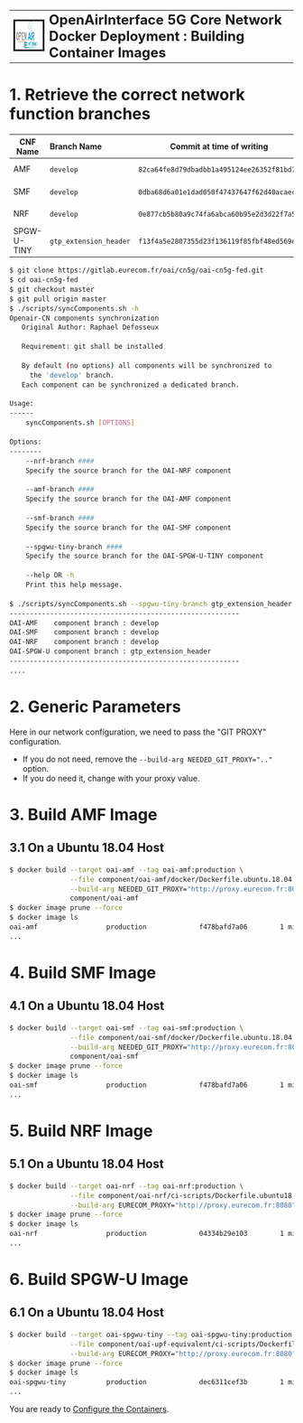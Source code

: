 <table style="border-collapse: collapse; border: none;">
  <tr style="border-collapse: collapse; border: none;">
    <td style="border-collapse: collapse; border: none;">
      <a href="http://www.openairinterface.org/">
         <img src="./images/oai_final_logo.png" alt="" border=3 height=50 width=150>
         </img>
      </a>
    </td>
    <td style="border-collapse: collapse; border: none; vertical-align: center;">
      <b><font size = "5">OpenAirInterface 5G Core Network Docker Deployment : Building Container Images</font></b>
    </td>
  </tr>
</table>

# 1.  Retrieve the correct network function branches #

| CNF Name    | Branch Name             | Commit at time of writing                  | Ubuntu 18.04 | RHEL8          |
| ----------- |:----------------------- | ------------------------------------------ | ------------ | ---------------|
| AMF         | `develop`               | `82ca64fe8d79dbadbb1a495124ee26352f81bd7a` | X            | Releasing soon |
| SMF         | `develop`               | `0dba68d6a01e1dad050f47437647f62d40acaec6` | X            | Releasing soon |
| NRF         | `develop`               | `0e877cb5b80a9c74fa6abca60b95e2d3d22f7a52` | X            | Releasing soon |
| SPGW-U-TINY | `gtp_extension_header`  | `f13f4a5e2807355d23f136119f85fbf48ed569ea` | X            | Releasing soon |

```bash
$ git clone https://gitlab.eurecom.fr/oai/cn5g/oai-cn5g-fed.git
$ cd oai-cn5g-fed
$ git checkout master
$ git pull origin master
$ ./scripts/syncComponents.sh -h
Openair-CN components synchronization
   Original Author: Raphael Defosseux

   Requirement: git shall be installed

   By default (no options) all components will be synchronized to
     the 'develop' branch.
   Each component can be synchronized a dedicated branch.

Usage:
------
    syncComponents.sh [OPTIONS]

Options:
--------
    --nrf-branch ####
    Specify the source branch for the OAI-NRF component

    --amf-branch ####
    Specify the source branch for the OAI-AMF component

    --smf-branch ####
    Specify the source branch for the OAI-SMF component

    --spgwu-tiny-branch ####
    Specify the source branch for the OAI-SPGW-U-TINY component

    --help OR -h
    Print this help message.

$ ./scripts/syncComponents.sh --spgwu-tiny-branch gtp_extension_header
---------------------------------------------------------
OAI-AMF    component branch : develop
OAI-SMF    component branch : develop
OAI-NRF    component branch : develop
OAI-SPGW-U component branch : gtp_extension_header
---------------------------------------------------------
....
```

# 2. Generic Parameters #

Here in our network configuration, we need to pass the "GIT PROXY" configuration.

*   If you do not need, remove the `--build-arg NEEDED_GIT_PROXY=".."` option.
*   If you do need it, change with your proxy value.

# 3. Build AMF Image #

## 3.1 On a Ubuntu 18.04 Host ##

```bash
$ docker build --target oai-amf --tag oai-amf:production \
               --file component/oai-amf/docker/Dockerfile.ubuntu.18.04 \
               --build-arg NEEDED_GIT_PROXY="http://proxy.eurecom.fr:8080" \
               component/oai-amf
$ docker image prune --force
$ docker image ls
oai-amf                 production             f478bafd7a06        1 minute ago          258MB
...
```

# 4. Build SMF Image #

## 4.1 On a Ubuntu 18.04 Host ##

```bash
$ docker build --target oai-smf --tag oai-smf:production \
               --file component/oai-smf/docker/Dockerfile.ubuntu.18.04 \
               --build-arg NEEDED_GIT_PROXY="http://proxy.eurecom.fr:8080" \
               component/oai-smf
$ docker image prune --force
$ docker image ls
oai-smf                 production             f478bafd7a06        1 minute ago          274MB
...
```

# 5. Build NRF Image #

## 5.1 On a Ubuntu 18.04 Host ##

```bash
$ docker build --target oai-nrf --tag oai-nrf:production \
               --file component/oai-nrf/ci-scripts/Dockerfile.ubuntu18.04 \
               --build-arg EURECOM_PROXY="http://proxy.eurecom.fr:8080" component/oai-nrf
$ docker image prune --force
$ docker image ls
oai-nrf                 production             04334b29e103        1 minute ago          280MB
...
```


# 6. Build SPGW-U Image #

## 6.1 On a Ubuntu 18.04 Host ##

```bash
$ docker build --target oai-spgwu-tiny --tag oai-spgwu-tiny:production \
               --file component/oai-upf-equivalent/ci-scripts/Dockerfile.ubuntu18.04 \
               --build-arg EURECOM_PROXY="http://proxy.eurecom.fr:8080" component/oai-upf-equivalent
$ docker image prune --force
$ docker image ls
oai-spgwu-tiny          production             dec6311cef3b        1 minute ago          255MB
...
```

You are ready to [Configure the Containers](./CONFIGURE_CONTAINERS.md).

